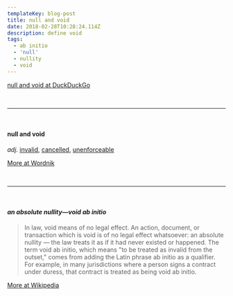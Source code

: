 ```yaml
---
templateKey: blog-post
title: null and void
date: 2018-02-28T10:28:24.114Z
description: define void
tags:
  - ab initio
  - 'null'
  - nullity
  - void
---
```

[null and void at DuckDuckGo](https://duckduckgo.com/?q=null+and+void&ia=definition)

<br />

<hr>

<br />


#### **null and void**
*adj.*	[invalid](https://www.wordnik.com/words/invalid), [cancelled](https://www.wordnik.com/words/cancelled), [unenforceable](https://www.wordnik.com/words/unenforceable)

[More at Wordnik](https://www.wordnik.com/words/null%20and%20void)

<br />

<hr>

<br />

#### *an absolute nullity—void ab initio*

> In law, void means of no legal effect. An action, document, or transaction which is void is of no legal effect whatsoever: an absolute nullity — the law treats it as if it had never existed or happened. The term void ab initio, which means "to be treated as invalid from the outset," comes from adding the Latin phrase ab initio as a qualifier. For example, in many jurisdictions where a person signs a contract under duress, that contract is treated as being void ab initio.

[More at Wikipedia](https://en.wikipedia.org/wiki/Void_(law))
